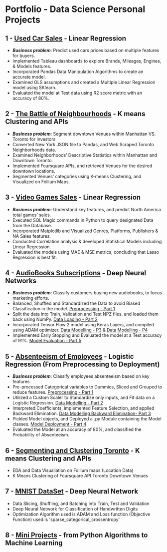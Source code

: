 # Portfolio - Data Science Personal Projects

## 1 - [Used Car Sales](https://nbviewer.jupyter.org/github/Mido-a91/My_Portfolio/blob/master/Used_Cars_Sales-Linear_Regression.ipynb) - Linear Regression 
* ***Business problem***: Predict used cars prices based on multiple features for buyers.
* Implemented Tableau dashboards to explore Brands, Mileages, Engines, & Models features.
* Incorporated Pandas Data Manipulation Algorithms to create an accurate model.
* Examined OLS assumptions and created a Multiple Linear Regression model using SKlearn.
* Evaluated the model at Test data using R2 score metric with an accuracy of 80%.

## 2 - [The Battle of Neighbourhoods](https://nbviewer.jupyter.org/github/Mido-a91/The_Battle_of_Neighborhoods/blob/f71e23e66f3ef01751a8a7233e945f2906f691bd/The_Battle_of_Neighborhoods%20Notebook.ipynb) - K means Clustering and APIs 
* ***Business problem***: Segment downtown Venues within Manhattan VS. Toronto for investors
* Converted New York JSON file to Pandas, and Web Scraped Toronto Neighborhoods data.
* Examined Neighborhoods’ Descriptive Statistics within Manhattan and Downtown Toronto.
* Implemented Foursquare APIs, and retrieved Venues for the desired downtown locations.
* Segmented Venues’ categories using K-means Clustering, and Visualized on Follium Maps.

## 3 - [Video Games Sales](https://nbviewer.jupyter.org/github/Mido-a91/My_Portfolio/blob/master/Video_Games_Sales_Final_Project-Linear%20Regression.ipynb)  - Linear Regression 
* ***Business problem***: Understand key features, and predict North America total games’ sales.
* Executed SQL Magic commands in Python to query designated Data from the Database.
* Incorporated Matplotlib and Visualized Genres, Platforms, Publishers & NA Sales features.
* Conducted Correlation analysis & developed Statistical Models including Linear Regression.
* Evaluated the models using MAE & MSE metrics, concluding that Lasso Regression is best fit.

## 4 - [AudioBooks Subscriptions](https://nbviewer.jupyter.org/github/Mido-a91/My_Portfolio/tree/master/AudioBooks_Subscriptions-Deep_Neural_Network) - Deep Neural Networks 
* ***Business problem***: Classify customers buying new audiobooks, to focus marketing efforts. 
* Balanced, Shuffled and Standardized the Data to avoid Biased Classification in the model. [Preprocessing - Part 1](https://nbviewer.jupyter.org/github/Mido-a91/My_Portfolio/blob/master/AudioBooks_Subscriptions-Deep_Neural_Network/1%20-%20Audiobooks_Preprocessing_with_comments.ipynb)
* Split the data into Train, Validation and Test NPZ files, and loaded them back using NumPy. [Data Loading - Part 2](https://nbviewer.jupyter.org/github/Mido-a91/My_Portfolio/blob/master/AudioBooks_Subscriptions-Deep_Neural_Network/2%20-%20Audiobooks_Machine_Learning_Part1_with_comments.ipynb)
* Incorporated Tensor Flow 2 model using Keras Layers, and compiled using ADAM optimizer. [Data Modelling - P3](https://nbviewer.jupyter.org/github/Mido-a91/My_Portfolio/blob/master/AudioBooks_Subscriptions-Deep_Neural_Network/3%20-%20Audiobooks_Machine_Learning_Part2_with_comments.ipynb) & [Data Modelling - P4](https://nbviewer.jupyter.org/github/Mido-a91/My_Portfolio/blob/master/AudioBooks_Subscriptions-Deep_Neural_Network/4%20-%20Audiobooks_Machine_Learning_Part3_with_comments.ipynb)
* Implemented Early Stopping and Evaluated the model at a Test accuracy of 91%. [Model Evaluation - Part 5](https://nbviewer.jupyter.org/github/Mido-a91/My_Portfolio/blob/master/AudioBooks_Subscriptions-Deep_Neural_Network/5%20-%20Audiobooks_Machine_Learning_Part4_with_comments.ipynb)

## 5 - [Absenteeism of Employees](https://nbviewer.jupyter.org/github/Mido-a91/My_Portfolio/tree/master/Absenteeism_of_Employees-Logistic_Regression) - Logistic Regression (From Preprocessing to Deployment) 
* ***Business problem***: Classify employees absenteeism based on key features. 
* Pre-processed Categorical variables to Dummies, Sliced and Grouped to reduce features. [Preprocessing - Part 1](https://nbviewer.jupyter.org/github/Mido-a91/My_Portfolio/blob/master/Absenteeism_of_Employees-Logistic_Regression/1%20-%20Preprocessing%20-%20Absenteeism%20-%20Logistic%20Regression%20-%20My%20Trial.ipynb)
* Utilized a Custom Scaler to Standardize only inputs, and Fit data on a Logistic Regression. [Data Modelling - Part 2](https://nbviewer.jupyter.org/github/Mido-a91/My_Portfolio/blob/master/Absenteeism_of_Employees-Logistic_Regression/2%20-%20Logistic%20Regression%20Machine%20Learning.ipynb)
* Interpreted Coefficients, implemented Feature Selection, and applied Backward Elimination. [Data Modelling Backward Elimination- Part 3](https://nbviewer.jupyter.org/github/Mido-a91/My_Portfolio/blob/master/Absenteeism_of_Employees-Logistic_Regression/2B%20-%20Logistic%20Regression%20Machine%20Learning%20-%20Copy%20WITH%20BACKWARD%20ELIMINATION.ipynb)
* Pickled Model objects, and Deployed a .py Module containing the Model classes. [Model Deployment - Part 4](https://nbviewer.jupyter.org/github/Mido-a91/My_Portfolio/blob/master/Absenteeism_of_Employees-Logistic_Regression/3%20-%20Deployment%20Absenteeism_module%27%20COMPLETE.ipynb)
* Evaluated the Model at an accuracy of 80%, and classified the Probability of Absenteeism.


## 6 - [Segmenting and Clustering Toronto](https://nbviewer.jupyter.org/github/Mido-a91/Segmenting_and_Clustering_Toronto/blob/e084cfbf96c358d65fd67721d2fc767d059a95d0/Segmenting%20and%20Clustering%20Neighborhoods%20in%20Toronto%20-%20Notebook.ipynb) - K means Clustering and APIs 
* EDA and Data Visualiation on Follium maps (Location Data)
* K Means Clustering of Foursquare API Toronto Downtown Venues

## 7 - [MNIST DataSet](https://nbviewer.jupyter.org/github/Mido-a91/My_Portfolio/blob/master/MNIST_DataSet-Deep_Neural_Network.ipynb) - Deep Neural Network 
* Data Slicing, Shuffling, and Batching into Train, Test and Validation
* Deep Neural Network for Classification of Handwritten Digits 
* Optimization Algorithm used is ADAM and Loss function (Objective Function) used is 'sparse_categorical_crossentropy'

## 8 - [Mini Projects](https://nbviewer.jupyter.org/github/Mido-a91/Mini-Projects/tree/3226aa7fa17a1f22e056f54e0bf7397df69ec0e3) - from Python Algorithms to Machine Learning

